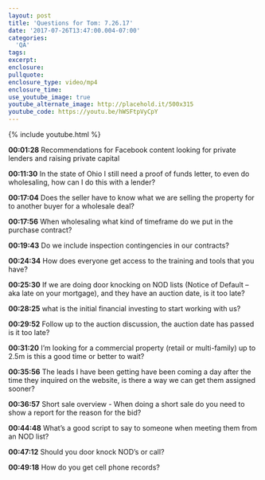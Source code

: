 ```yaml
---
layout: post
title: 'Questions for Tom: 7.26.17'
date: '2017-07-26T13:47:00.004-07:00'
categories:
  'QA'
tags:
excerpt:
enclosure:
pullquote:
enclosure_type: video/mp4
enclosure_time:
use_youtube_image: true
youtube_alternate_image: http://placehold.it/500x315
youtube_code: https://youtu.be/hWSFtpVyCpY
---
```

{% include youtube.html %}

**00:01:28** Recommendations for Facebook content looking for private lenders and raising private capital

**00:11:30** In the state of Ohio I still need a proof of funds letter, to even do wholesaling, how can I do this with a lender?

**00:17:04** Does the seller have to know what we are selling the property for to another buyer for a wholesale deal?

**00:17:56** When wholesaling what kind of timeframe do we put in the purchase contract?

**00:19:43** Do we include inspection contingencies in our contracts?

**00:24:34** How does everyone get access to the training and tools that you have?

**00:25:30** If we are doing door knocking on NOD lists (Notice of Default – aka late on your mortgage), and they have an auction date, is it too late?

**00:28:25** what is the initial financial investing to start working with us?

**00:29:52** Follow up to the auction discussion, the auction date has passed is it too late?

**00:31:20** I’m looking for a commercial property (retail or multi-family) up to 2.5m is this a good time or better to wait?

**00:35:56** The leads I have been getting have been coming a day after the time they inquired on the website, is there a way we can get them assigned sooner?

**00:36:57** Short sale overview - When doing a short sale do you need to show a report for the reason for the bid?

**00:44:48** What’s a good script to say to someone when meeting them from an NOD list?

**00:47:12** Should you door knock NOD’s or call?

**00:49:18** How do you get cell phone records?